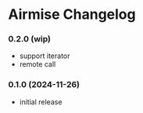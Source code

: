 # Airmise Changelog

### 0.2.0 (wip)

- support iterator
- remote call

### 0.1.0 (2024-11-26)

- initial release
